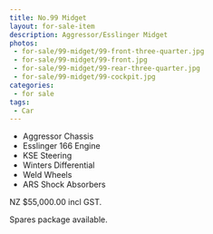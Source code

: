 ```yaml
---
title: No.99 Midget
layout: for-sale-item
description: Aggressor/Esslinger Midget
photos:
 - for-sale/99-midget/99-front-three-quarter.jpg
 - for-sale/99-midget/99-front.jpg
 - for-sale/99-midget/99-rear-three-quarter.jpg
 - for-sale/99-midget/99-cockpit.jpg
categories:
 - for sale
tags:
 - Car
---
```


- Aggressor Chassis
- Esslinger 166 Engine
- KSE Steering
- Winters Differential
- Weld Wheels
- ARS Shock Absorbers

NZ $55,000.00 incl GST.

Spares package available.
